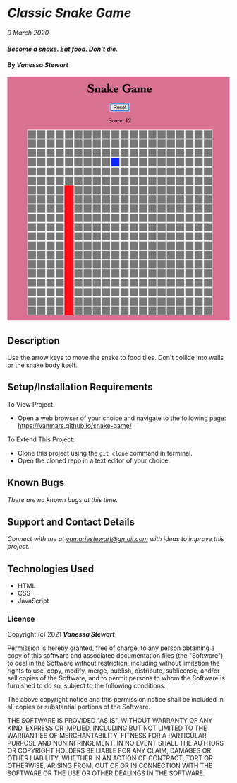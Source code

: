 # _Classic Snake Game_

_9 March 2020_

#### _Become a snake. Eat food. Don't die._

#### By _**Vanessa Stewart**_

<img src="snake-screenshot.png" />

## Description
Use the arrow keys to move the snake to food tiles. Don't collide into walls or the snake body itself.

## Setup/Installation Requirements
To View Project:
* Open a web browser of your choice and navigate to the following page: https://vanmars.github.io/snake-game/

To Extend This Project:
* Clone this project using the `git clone` command in terminal.
* Open the cloned repo in a text editor of your choice.

## Known Bugs

_There are no known bugs at this time._

## Support and Contact Details

_Connect with me at vamariestewart@gmail.com with ideas to improve this project._

## Technologies Used

* HTML
* CSS
* JavaScript

### License

Copyright (c) 2021 **_Vanessa Stewart_**

Permission is hereby granted, free of charge, to any person obtaining a copy of this software and associated documentation files (the "Software"), to deal in the Software without restriction, including without limitation the rights to use, copy, modify, merge, publish, distribute, sublicense, and/or sell copies of the Software, and to permit persons to whom the Software is furnished to do so, subject to the following conditions:

The above copyright notice and this permission notice shall be included in all copies or substantial portions of the Software.

THE SOFTWARE IS PROVIDED "AS IS", WITHOUT WARRANTY OF ANY KIND, EXPRESS OR IMPLIED, INCLUDING BUT NOT LIMITED TO THE WARRANTIES OF MERCHANTABILITY, FITNESS FOR A PARTICULAR PURPOSE AND NONINFRINGEMENT. IN NO EVENT SHALL THE AUTHORS OR COPYRIGHT HOLDERS BE LIABLE FOR ANY CLAIM, DAMAGES OR OTHER LIABILITY, WHETHER IN AN ACTION OF CONTRACT, TORT OR OTHERWISE, ARISING FROM, OUT OF OR IN CONNECTION WITH THE SOFTWARE OR THE USE OR OTHER DEALINGS IN THE SOFTWARE.